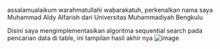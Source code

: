 assalamualaikum warahmatullahi wabarakatuh, perkenalkan 
nama saya Muhammad Aldy Alfarish dari Universitas Muhammadiyah Bengkulu

Disini saya mengimplementasikan algoritma sequential search pada pencarian data di table, ini tampilan hasil akhir nya
![image](https://github.com/diyon12/sequential_search/assets/136560087/d1ef16c8-2337-4157-8f38-17faa8b7f36c)
